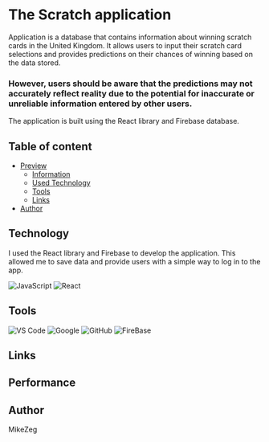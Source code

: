 # The Scratch application 

Application is a database that contains information about winning scratch cards in the United Kingdom. It allows users to input their scratch card selections and provides predictions on their chances of winning based on the data stored. 

### However, users should be aware that the predictions may not accurately reflect reality due to the potential for inaccurate or unreliable information entered by other users. 

The application is built using the React library and Firebase database.

## Table of content
- [Preview](#overview)
    - [Information](#the-scratch-application)
    - [Used Technology](Technology)
    - [Tools](#tools)
    - [Links](#Links)
- [Author](#author)




## Technology

I used the React library and Firebase to develop the application. This allowed me to save data and provide users with a simple way to log in to the app.


![JavaScript](https://img.shields.io/badge/JavaScript%20-%23F7DF1E.svg?style=for-the-badge&logo=javascript&logoColor=black)
![React](https://img.shields.io/badge/react-%2320232a.svg?style=for-the-badge&logo=react&logoColor=%2361DAFB)

## Tools
![VS Code](https://img.shields.io/badge/VS%20Code-0078d7.svg?style=for-the-badge&logo=visual-studio-code&logoColor=white) ![Google](https://img.shields.io/badge/google-DA4437?style=for-the-badge&logo=google&logoColor=white) ![GitHub](https://img.shields.io/badge/github-%23121011.svg?style=for-the-badge&logo=github&logoColor=white) ![FireBase](https://img.shields.io/badge/firebase-ffca28?style=for-the-badge&logo=firebase&logoColor=black)


## Links

## Performance

## Author 
MikeZeg